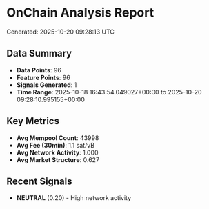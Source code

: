 # OnChain Analysis Report
Generated: 2025-10-20 09:28:13 UTC

## Data Summary
- **Data Points**: 96
- **Feature Points**: 96
- **Signals Generated**: 1
- **Time Range**: 2025-10-18 16:43:54.049027+00:00 to 2025-10-20 09:28:10.995155+00:00

## Key Metrics
- **Avg Mempool Count**: 43998
- **Avg Fee (30min)**: 1.1 sat/vB
- **Avg Network Activity**: 1.000
- **Avg Market Structure**: 0.627

## Recent Signals
- **NEUTRAL** (0.20) - High network activity
